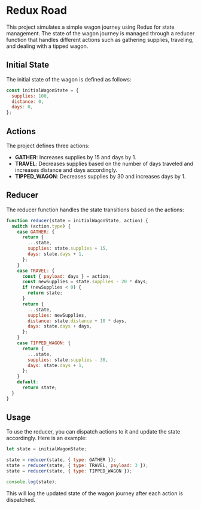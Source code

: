 # Redux Road

This project simulates a simple wagon journey using Redux for state management. The state of the wagon journey is managed through a reducer function that handles different actions such as gathering supplies, traveling, and dealing with a tipped wagon.

## Initial State

The initial state of the wagon is defined as follows:

```javascript
const initialWagonState = {
  supplies: 100,
  distance: 0,
  days: 0,
};
```

## Actions

The project defines three actions:

- **GATHER**: Increases supplies by 15 and days by 1.
- **TRAVEL**: Decreases supplies based on the number of days traveled and increases distance and days accordingly.
- **TIPPED_WAGON**: Decreases supplies by 30 and increases days by 1.

## Reducer

The reducer function handles the state transitions based on the actions:

```javascript
function reducer(state = initialWagonState, action) {
  switch (action.type) {
    case GATHER: {
      return {
        ...state,
        supplies: state.supplies + 15,
        days: state.days + 1,
      };
    }
    case TRAVEL: {
      const { payload: days } = action;
      const newSupplies = state.supplies - 20 * days;
      if (newSupplies < 0) {
        return state;
      }
      return {
        ...state,
        supplies: newSupplies,
        distance: state.distance + 10 * days,
        days: state.days + days,
      };
    }
    case TIPPED_WAGON: {
      return {
        ...state,
        supplies: state.supplies - 30,
        days: state.days + 1,
      };
    }
    default:
      return state;
  }
}
```

## Usage

To use the reducer, you can dispatch actions to it and update the state accordingly. Here is an example:

```javascript
let state = initialWagonState;

state = reducer(state, { type: GATHER });
state = reducer(state, { type: TRAVEL, payload: 3 });
state = reducer(state, { type: TIPPED_WAGON });

console.log(state);
```

This will log the updated state of the wagon journey after each action is dispatched.